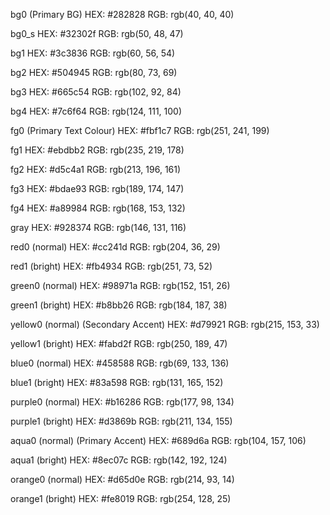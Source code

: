 bg0 (Primary BG)
    HEX: #282828
    RGB: rgb(40, 40, 40)

bg0_s
    HEX: #32302f
    RGB: rgb(50, 48, 47)

bg1
    HEX: #3c3836
    RGB: rgb(60, 56, 54)

bg2
    HEX: #504945
    RGB: rgb(80, 73, 69)

bg3
    HEX: #665c54
    RGB: rgb(102, 92, 84)

bg4
    HEX: #7c6f64
    RGB: rgb(124, 111, 100)

fg0 (Primary Text Colour)
    HEX: #fbf1c7
    RGB: rgb(251, 241, 199)

fg1 
    HEX: #ebdbb2
    RGB: rgb(235, 219, 178)

fg2
    HEX: #d5c4a1
    RGB: rgb(213, 196, 161)

fg3
    HEX: #bdae93
    RGB: rgb(189, 174, 147)

fg4
    HEX: #a89984
    RGB: rgb(168, 153, 132)

gray
    HEX: #928374
    RGB: rgb(146, 131, 116)

red0 (normal)
    HEX: #cc241d
    RGB: rgb(204, 36, 29)

red1 (bright)
    HEX: #fb4934
    RGB: rgb(251, 73, 52)

green0 (normal)
    HEX: #98971a
    RGB: rgb(152, 151, 26)

green1 (bright)
    HEX: #b8bb26
    RGB: rgb(184, 187, 38)

yellow0 (normal) (Secondary Accent)
    HEX: #d79921
    RGB: rgb(215, 153, 33)

yellow1 (bright)
    HEX: #fabd2f
    RGB: rgb(250, 189, 47)

blue0 (normal)
    HEX: #458588
    RGB: rgb(69, 133, 136)

blue1 (bright)
    HEX: #83a598
    RGB: rgb(131, 165, 152)

purple0 (normal)
    HEX: #b16286
    RGB: rgb(177, 98, 134)

purple1 (bright)
    HEX: #d3869b
    RGB: rgb(211, 134, 155)

aqua0 (normal) (Primary Accent)
    HEX: #689d6a
    RGB: rgb(104, 157, 106)

aqua1 (bright)
    HEX: #8ec07c
    RGB: rgb(142, 192, 124)

orange0 (normal)
    HEX: #d65d0e
    RGB: rgb(214, 93, 14)

orange1 (bright)
    HEX: #fe8019
    RGB: rgb(254, 128, 25)
